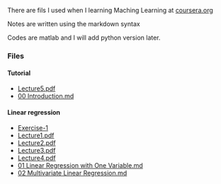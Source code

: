 There are fils I used when I learning Maching Learning at [coursera.org](https://www.coursera.org/learn/machine-learning/home/welcome)

Notes are written using the markdown syntax

Codes are matlab and I will add python version later.

### Files
#### Tutorial
 - [Lecture5.pdf](/Lecture/Lecture5.pdf)
 - [00 Introduction.md](/Notes/00%20Introduction.md)

#### Linear regression
 - [Exercise-1](/Codes/machine-learning-ex1/)
 - [Lecture1.pdf](/Lecture/Lecture1.pdf)
 - [Lecture2.pdf](/Lecture/Lecture2.pdf)
 - [Lecture3.pdf](/Lecture/Lecture3.pdf)
 - [Lecture4.pdf](/Lecture/Lecture4.pdf)
 - [01 Linear Regression with One Variable.md](/Notes/01%20Linear%20Regression%20with%20One%20Variable.md)
 - [02 Multivariate Linear Regression.md](/Notes/02%20Multivariate%20Linear%20Regression.md)
